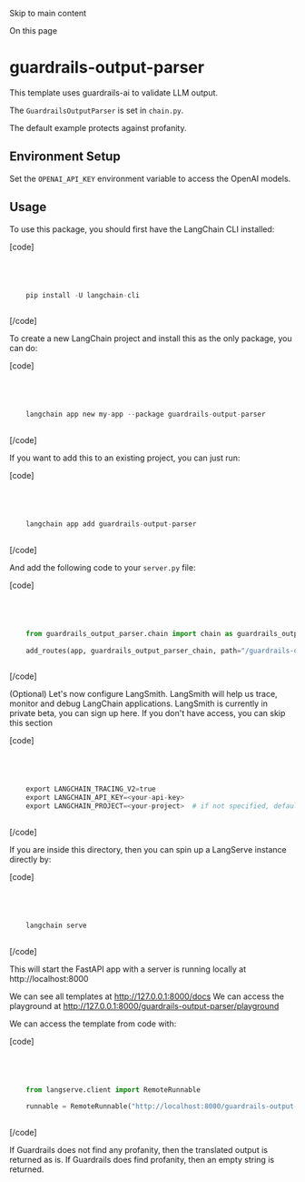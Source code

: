 

Skip to main content

On this page

# guardrails-output-parser

This template uses guardrails-ai to validate LLM output.

The `GuardrailsOutputParser` is set in `chain.py`.

The default example protects against profanity.

## Environment Setup​

Set the `OPENAI_API_KEY` environment variable to access the OpenAI models.

## Usage​

To use this package, you should first have the LangChain CLI installed:

[code]
```python




    pip install -U langchain-cli  
    


```
[/code]


To create a new LangChain project and install this as the only package, you can do:

[code]
```python




    langchain app new my-app --package guardrails-output-parser  
    


```
[/code]


If you want to add this to an existing project, you can just run:

[code]
```python




    langchain app add guardrails-output-parser  
    


```
[/code]


And add the following code to your `server.py` file:

[code]
```python




    from guardrails_output_parser.chain import chain as guardrails_output_parser_chain  
      
    add_routes(app, guardrails_output_parser_chain, path="/guardrails-output-parser")  
    


```
[/code]


(Optional) Let's now configure LangSmith. LangSmith will help us trace, monitor and debug LangChain applications. LangSmith is currently in private beta, you can sign up here. If you don't have
access, you can skip this section

[code]
```python




    export LANGCHAIN_TRACING_V2=true  
    export LANGCHAIN_API_KEY=<your-api-key>  
    export LANGCHAIN_PROJECT=<your-project>  # if not specified, defaults to "default"  
    


```
[/code]


If you are inside this directory, then you can spin up a LangServe instance directly by:

[code]
```python




    langchain serve  
    


```
[/code]


This will start the FastAPI app with a server is running locally at http://localhost:8000

We can see all templates at http://127.0.0.1:8000/docs We can access the playground at http://127.0.0.1:8000/guardrails-output-parser/playground

We can access the template from code with:

[code]
```python




    from langserve.client import RemoteRunnable  
      
    runnable = RemoteRunnable("http://localhost:8000/guardrails-output-parser")  
    


```
[/code]


If Guardrails does not find any profanity, then the translated output is returned as is. If Guardrails does find profanity, then an empty string is returned.

